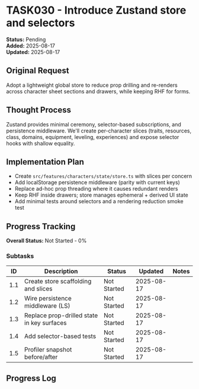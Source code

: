 # TASK030 - Introduce Zustand store and selectors

**Status:** Pending  
**Added:** 2025-08-17  
**Updated:** 2025-08-17

## Original Request

Adopt a lightweight global store to reduce prop drilling and re-renders across character sheet sections and drawers, while keeping RHF for forms.

## Thought Process

Zustand provides minimal ceremony, selector-based subscriptions, and persistence middleware. We'll create per-character slices (traits, resources, class, domains, equipment, leveling, experiences) and expose selector hooks with shallow equality.

## Implementation Plan

- Create `src/features/characters/state/store.ts` with slices per concern
- Add localStorage persistence middleware (parity with current keys)
- Replace ad-hoc prop threading where it causes redundant renders
- Keep RHF inside drawers; store manages ephemeral + derived UI state
- Add minimal tests around selectors and a rendering reduction smoke test

## Progress Tracking

**Overall Status:** Not Started - 0%

### Subtasks

| ID  | Description                                | Status      | Updated    | Notes |
| --- | ------------------------------------------ | ----------- | ---------- | ----- |
| 1.1 | Create store scaffolding and slices        | Not Started | 2025-08-17 |       |
| 1.2 | Wire persistence middleware (LS)           | Not Started | 2025-08-17 |       |
| 1.3 | Replace prop-drilled state in key surfaces | Not Started | 2025-08-17 |       |
| 1.4 | Add selector-based tests                   | Not Started | 2025-08-17 |       |
| 1.5 | Profiler snapshot before/after             | Not Started | 2025-08-17 |       |

## Progress Log
